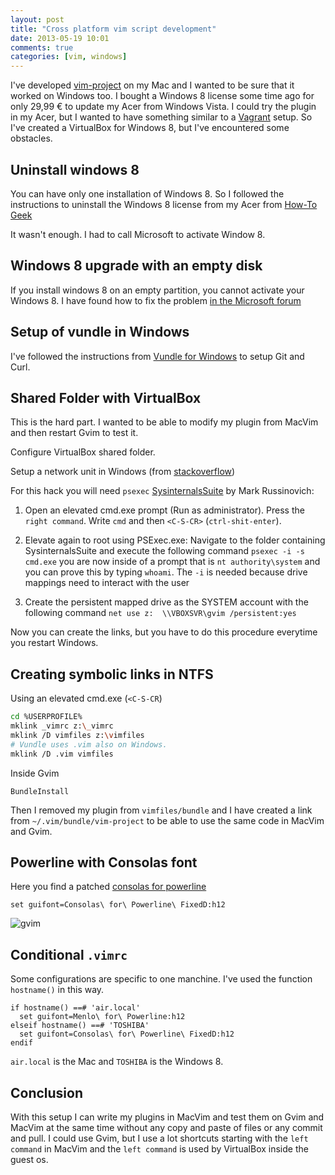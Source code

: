 ```yaml
---
layout: post
title: "Cross platform vim script development"
date: 2013-05-19 10:01
comments: true
categories: [vim, windows]
---
```

I've developed [vim-project][0] on my Mac and I wanted to be sure that it worked
on Windows too.
I bought a Windows 8 license some time ago for only 29,99 € to update my Acer
from Windows Vista.
I could try the plugin in my Acer, but I wanted to have something similar to a
[Vagrant][1] setup.
So I've created a VirtualBox for Windows 8, but I've encountered some obstacles.

## Uninstall windows 8
You can have only one installation of Windows 8. So I followed the
instructions to uninstall the Windows 8 license from my Acer from [How-To Geek](http://www.howtogeek.com/124286/how-to-uninstall-your-windows-product-key-before-you-sell-your-pc/)

It wasn't enough. I had to call Microsoft to activate Window 8.

## Windows 8 upgrade with an empty disk
If you install windows 8 on an empty partition, you cannot activate your
Windows 8. I have found how to fix the problem [in the Microsoft
forum](http://answers.microsoft.com/en-us/windows/forum/windows_8-windows_install/this-key-didnt-work-please-check-it-and-try-again/ba90b43b-682a-4633-9260-2d25c1f13903?page=2)

## Setup of vundle in Windows
I've followed the instructions from [Vundle for Windows][2] to setup Git and
Curl.

## Shared Folder with VirtualBox
This is the hard part. I wanted to be able to modify my plugin from MacVim and
then restart Gvim to test it.

Configure VirtualBox shared folder.

Setup a network unit in Windows (from [stackoverflow][3])

For this hack you will need ``psexec`` [SysinternalsSuite][4] by Mark Russinovich:

1. Open an elevated cmd.exe prompt (Run as administrator). Press the ``right
   command``. Write ``cmd`` and then ``<C-S-CR>`` (``ctrl-shit-enter``).

2. Elevate again to root using PSExec.exe: Navigate to the folder containing
   SysinternalsSuite and execute the following command ``psexec -i -s
   cmd.exe`` you are now inside of a prompt that is ``nt authority\system``
   and you can prove this by typing ``whoami``. The ``-i`` is needed because
   drive mappings need to interact with the user

3. Create the persistent mapped drive as the SYSTEM account with the following
   command ``net use z:  \\VBOXSVR\gvim /persistent:yes``

Now you can create the links, but you have to do this procedure everytime you
restart Windows.

## Creating symbolic links in NTFS
Using an elevated cmd.exe (``<C-S-CR``)
```sh
cd %USERPROFILE%
mklink _vimrc z:\_vimrc
mklink /D vimfiles z:\vimfiles
# Vundle uses .vim also on Windows.
mklink /D .vim vimfiles
```
Inside Gvim
```vim
BundleInstall
```
Then I removed my plugin from ``vimfiles/bundle`` and I have created a link
from ``~/.vim/bundle/vim-project`` to be able to use the same code in MacVim
and Gvim.

## Powerline with Consolas font
Here you find a patched [consolas for powerline](http://codejury.com/consolas-font-in-vim-powerline-windows/)
```vim
set guifont=Consolas\ for\ Powerline\ FixedD:h12
```

![gvim](https://pbs.twimg.com/media/BKm5QA6CMAASvSf.png:large)

## Conditional ``.vimrc``
Some configurations are specific to one manchine. I've used the function
``hostname()`` in this way.

```vim
if hostname() ==# 'air.local'
  set guifont=Menlo\ for\ Powerline:h12
elseif hostname() ==# 'TOSHIBA'
  set guifont=Consolas\ for\ Powerline\ FixedD:h12
endif
```

``air.local`` is the Mac and ``TOSHIBA`` is the Windows 8.

## Conclusion
With this setup I can write my plugins in MacVim and test them on Gvim and
MacVim at the same time without any copy and paste of files or any commit and
pull. I could use Gvim, but I use a lot shortcuts starting with the ``left
command`` in MacVim and the ``left command`` is used by VirtualBox inside the
guest os.

[0]: https://github.com/amiorin/vim-project
[1]: http://www.vagrantup.com/
[2]: https://github.com/gmarik/vundle/wiki/Vundle-for-Windows
[3]: http://stackoverflow.com/a/4763324/2268638
[4]: http://technet.microsoft.com/en-us/sysinternals/bb842062.aspx
